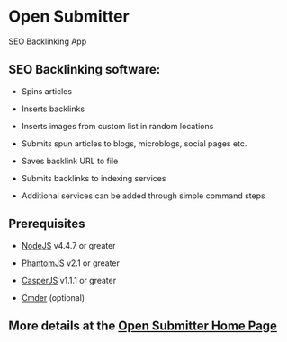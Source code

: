 # Open Submitter
SEO Backlinking App

## SEO Backlinking software:
- Spins articles
- Inserts backlinks
- Inserts images from custom list in random locations
- Submits spun articles to blogs, microblogs, social pages etc.
- Saves backlink URL to file
- Submits backlinks to indexing services
- Additional services can be added through simple command steps

  [00c3cdf7]: http://backlinksindexer.com/ "Preferred"
## Prerequisites
- [NodeJS][ca1dffb7] v4.4.7 or greater
- [PhantomJS][6997c770] v2.1 or greater
- [CasperJS][476ee510] v1.1.1 or greater
- [Cmder][9924c39d] (optional)

  [ca1dffb7]: http://nodejs.org/ "NodeJS"
  [6997c770]: http://phantomjs.org/ "PhantomJS"
  [476ee510]: http://casperjs.org/ "CasperJS"
  [9924c39d]: http://cmder.net/ "Cmder"


## More details at the [Open Submitter Home Page][76d3e968]

  [76d3e968]: http://opensubmitter.org/ "Free and open source backlinking software app."
